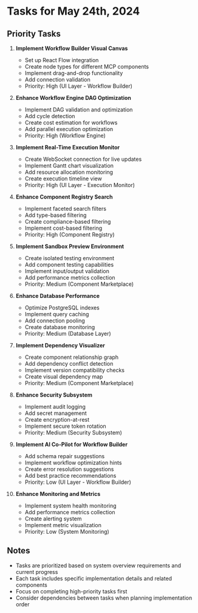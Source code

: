 # Tasks for May 24th, 2024

## Priority Tasks

1. **Implement Workflow Builder Visual Canvas**
   - Set up React Flow integration
   - Create node types for different MCP components
   - Implement drag-and-drop functionality
   - Add connection validation
   - Priority: High (UI Layer - Workflow Builder)

2. **Enhance Workflow Engine DAG Optimization**
   - Implement DAG validation and optimization
   - Add cycle detection
   - Create cost estimation for workflows
   - Add parallel execution optimization
   - Priority: High (Workflow Engine)

3. **Implement Real-Time Execution Monitor**
   - Create WebSocket connection for live updates
   - Implement Gantt chart visualization
   - Add resource allocation monitoring
   - Create execution timeline view
   - Priority: High (UI Layer - Execution Monitor)

4. **Enhance Component Registry Search**
   - Implement faceted search filters
   - Add type-based filtering
   - Create compliance-based filtering
   - Implement cost-based filtering
   - Priority: High (Component Registry)

5. **Implement Sandbox Preview Environment**
   - Create isolated testing environment
   - Add component testing capabilities
   - Implement input/output validation
   - Add performance metrics collection
   - Priority: Medium (Component Marketplace)

6. **Enhance Database Performance**
   - Optimize PostgreSQL indexes
   - Implement query caching
   - Add connection pooling
   - Create database monitoring
   - Priority: Medium (Database Layer)

7. **Implement Dependency Visualizer**
   - Create component relationship graph
   - Add dependency conflict detection
   - Implement version compatibility checks
   - Create visual dependency map
   - Priority: Medium (Component Marketplace)

8. **Enhance Security Subsystem**
   - Implement audit logging
   - Add secret management
   - Create encryption-at-rest
   - Implement secure token rotation
   - Priority: Medium (Security Subsystem)

9. **Implement AI Co-Pilot for Workflow Builder**
   - Add schema repair suggestions
   - Implement workflow optimization hints
   - Create error resolution suggestions
   - Add best practice recommendations
   - Priority: Low (UI Layer - Workflow Builder)

10. **Enhance Monitoring and Metrics**
    - Implement system health monitoring
    - Add performance metrics collection
    - Create alerting system
    - Implement metric visualization
    - Priority: Low (System Monitoring)

## Notes
- Tasks are prioritized based on system overview requirements and current progress
- Each task includes specific implementation details and related components
- Focus on completing high-priority tasks first
- Consider dependencies between tasks when planning implementation order 